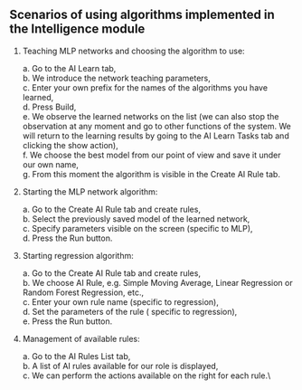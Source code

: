 Scenarios of using algorithms implemented in the Intelligence module
--------------------------------------------------------------------

1.  Teaching MLP networks and choosing the algorithm to use:

    a.  Go to the AI Learn tab,\
    b.  We introduce the network teaching parameters,\
    c.  Enter your own prefix for the names of the algorithms you have
        learned,\
    d.  Press Build,\
    e.  We observe the learned networks on the list (we can also stop
        the observation at any moment and go to other functions of the
        system. We will return to the learning results by going to the
        AI Learn Tasks tab and clicking the show action),\
    f.  We choose the best model from our point of view and save it
        under our own name,\
    g.  From this moment the algorithm is visible in the Create AI Rule
        tab.

1.  Starting the MLP network algorithm:

    a.  Go to the Create AI Rule tab and create rules,\
    b.  Select the previously saved model of the learned network,\
    c.  Specify parameters visible on the screen (specific to MLP),\
    d.  Press the Run button.

1.  Starting regression algorithm:

    a.  Go to the Create AI Rule tab and create rules,\
    b.  We choose AI Rule, e.g. Simple Moving Average, Linear Regression
        or Random Forest Regression, etc.,\
    c.  Enter your own rule name (specific to regression),\
    d.  Set the parameters of the rule ( specific to regression),\
    e.  Press the Run button.

1.  Management of available rules:

    a.  Go to the AI Rules List tab,\
    b.  A list of AI rules available for our role is displayed,\
    c.  We can perform the actions available on the right for each rule.\
